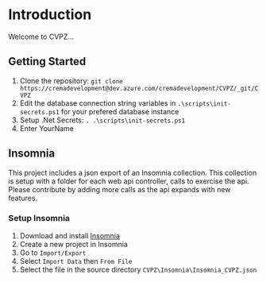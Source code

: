 # Introduction

Welcome to CVPZ...

## Getting Started

1. Clone the repository: `git clone https://cremadevelopment@dev.azure.com/cremadevelopment/CVPZ/_git/CVPZ`
1. Edit the database connection string variables in `.\scripts\init-secrets.ps1` for your prefered database instance
1. Setup .Net Secrets: `. .\scripts\init-secrets.ps1`
1. Enter YourName

## Insomnia

This project includes a json export of an Insomnia collection. This collection is setup with a folder for each web api controller, calls to exercise the api. Please contribute by adding more calls as the api expands with new features.

### Setup Insomnia

1. Download and install [Insomnia](https://insomnia.rest/)
1. Create a new project in Insomnia
1. Go to `Import/Export`
1. Select `Import Data` then `From File`
1. Select the file in the source directory `CVPZ\Insomnia\Insomnia_CVPZ.json`
